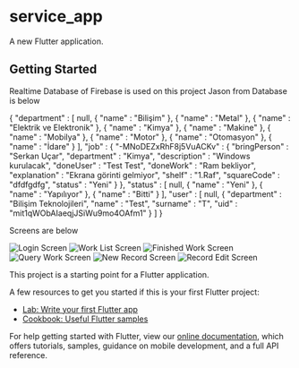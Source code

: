 # service_app

A new Flutter application.

## Getting Started

Realtime Database of Firebase is used on this project
Jason from Database is below

{
  "department" : [ null, {
    "name" : "Bilişim"
  }, {
    "name" : "Metal"
  }, {
    "name" : "Elektrik ve Elektronik"
  }, {
    "name" : "Kimya"
  }, {
    "name" : "Makine"
  }, {
    "name" : "Mobilya"
  }, {
    "name" : "Motor"
  }, {
    "name" : "Otomasyon"
  }, {
    "name" : "İdare"
  } ],
  "job" : {
    "-MNoDEZxRhF8j5VuACKv" : {
      "bringPerson" : "Serkan Uçar",
      "department" : "Kimya",
      "description" : "Windows kurulacak",
      "doneUser" : "Test Test",
      "doneWork" : "Ram bekliyor",
      "explanation" : "Ekrana görinti gelmiyor",
      "shelf" : "1.Raf",
      "squareCode" : "dfdfgdfg",
      "status" : "Yeni"
    }
  },
  "status" : [ null, {
    "name" : "Yeni"
  }, {
    "name" : "Yapılıyor"
  }, {
    "name" : "Bitti"
  } ],
  "user" : [ null, {
    "department" : "Bilişim Teknolojileri",
    "name" : "Test",
    "surname" : "T",
    "uid" : "mit1qWObAIaeqjJSiWu9mo4OAfm1"
  } ]
}

Screens are below

![Login Screen](https://user-images.githubusercontent.com/20681737/105218301-08f50800-5b66-11eb-92b6-92d34824694f.png)
![Work List Screen](https://user-images.githubusercontent.com/20681737/105218299-085c7180-5b66-11eb-943a-586b2d172b5d.png)
![Finished Work Screen](https://user-images.githubusercontent.com/20681737/105218300-085c7180-5b66-11eb-8e74-f05f3e7f3ed9.png)
![Query Work Screen](https://user-images.githubusercontent.com/20681737/105218294-07c3db00-5b66-11eb-95c2-13dc9a175107.png)
![New Record Screen](https://user-images.githubusercontent.com/20681737/105218304-08f50800-5b66-11eb-8d0e-760c89d648f2.png)
![Record Edit Screen](https://user-images.githubusercontent.com/20681737/105218298-085c7180-5b66-11eb-9e5a-a788d73efcf6.png)



This project is a starting point for a Flutter application.

A few resources to get you started if this is your first Flutter project:

- [Lab: Write your first Flutter app](https://flutter.dev/docs/get-started/codelab)
- [Cookbook: Useful Flutter samples](https://flutter.dev/docs/cookbook)

For help getting started with Flutter, view our
[online documentation](https://flutter.dev/docs), which offers tutorials,
samples, guidance on mobile development, and a full API reference.
